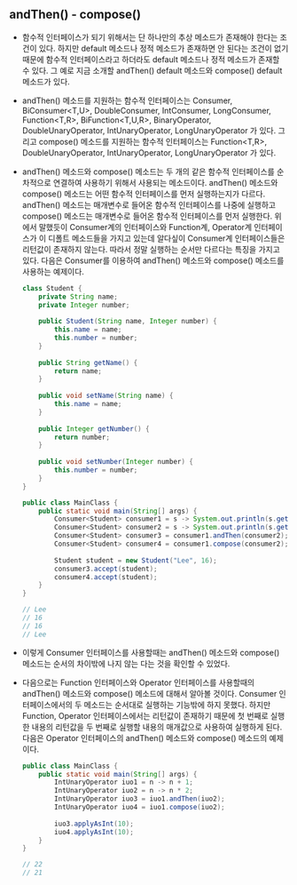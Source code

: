 ## andThen() - compose()

- 함수적 인터페이스가 되기 위해서는 단 하나만의 추상 메소드가 존재해야 한다는 조건이 있다.
  하지만 default 메소드나 정적 메소드가 존재하면 안 된다는 조건이 없기 때문에
  함수적 인터페이스라고 하더라도 default 메소드나 정적 메소드가 존재할 수 있다.
  그 예로 지금 소개할 andThen() default 메소드와 compose() default 메소드가 있다.

- andThen() 메소드를 지원하는 함수적 인터페이스는
  Consumer<T>, BiConsumer<T,U>, DoubleConsumer, IntConsumer, LongConsumer,
  Function<T,R>, BiFunction<T,U,R>, BinaryOperator<T>, DoubleUnaryOperator,
  IntUnaryOperator, LongUnaryOperator 가 있다.
  그리고 compose() 메소드를 지원하는 함수적 인터페이스는
  Function<T,R>, DoubleUnaryOperator, IntUnaryOperator, LongUnaryOperator 가 있다.

- andThen() 메소드와 compose() 메소드는 두 개의 같은 함수적 인터페이스를 순차적으로 연결하여
  사용하기 위해서 사용되는 메소드이다.
  andThen() 메소드와 compose() 메소드는 어떤 함수적 인터페이스를 먼저 실행하는지가 다르다.
  andThen() 메소드는 매개변수로 들어온 함수적 인터페이스를 나중에 실행하고
  compose() 메소드는 매개변수로 들어온 함수적 인터페이스를 먼저 실행한다.
  위에서 말했듯이 Consumer계의 인터페이스와 Function계, Operator계 인터페이스가
  이 디폴트 메소드들을 가지고 있는데 알다싶이 Consumer계 인터페이스들은
  리턴값이 존재하지 않는다.
  따라서 정말 실행하는 순서만 다르다는 특징을 가지고 있다.
  다음은 Consumer<T>를 이용하여 andThen() 메소드와 compose() 메소드를 사용하는 예제이다.

  ```java
  class Student {
      private String name;
      private Integer number;
      
      public Student(String name, Integer number) {
          this.name = name;
          this.number = number;
      }
      
      public String getName() {
          return name;
      }
      
      public void setName(String name) {
          this.name = name;
      }
      
      public Integer getNumber() {
          return number;
      }
      
      public void setNumber(Integer number) {
          this.number = number;
      }
  }
  
  public class MainClass {
      public static void main(String[] args) {
          Consumer<Student> consumer1 = s -> System.out.println(s.getName());
          Consumer<Student> consumer2 = s -> System.out.println(s.getNumber());
          Consumer<Student> consumer3 = consumer1.andThen(consumer2);
          Consumer<Student> consumer4 = consumer1.compose(consumer2);
          
          Student student = new Student("Lee", 16);
          consumer3.accept(student);
          consumer4.accept(student);
      }
  }
  
  // Lee
  // 16
  // 16
  // Lee
  ```

- 이렇게 Consumer 인터페이스를 사용할때는 andThen() 메소드와 compose() 메소드는
  순서의 차이밖에 나지 않는 다는 것을 확인할 수 있었다.

- 다음으로는 Function 인터페이스와 Operator 인터페이스를 사용할때의
  andThen() 메소드와 compose() 메소드에 대해서 알아볼 것이다.
  Consumer 인터페이스에서의 두 메소드는 순서대로 실행하는 기능밖에 하지 못했다.
  하지만 Function, Operator 인터페이스에서는 리턴값이 존재하기 때문에
  첫 번째로 실행한 내용의 리턴값을 두 번째로 실행할 내용의 매개값으로 사용하여 실행하게 된다.
  다음은 Operator 인터페이스의 andThen() 메소드와 compose() 메소드의 예제이다.

  ```java
  public class MainClass {
      public static void main(String[] args) {
          IntUnaryOperator iuo1 = n -> n + 1;
          IntUnaryOperator iuo2 = n -> n * 2;
          IntUnaryOperator iuo3 = iuo1.andThen(iuo2);
          IntUnaryOperator iuo4 = iuo1.compose(iuo2);
          
          iuo3.applyAsInt(10);
          iuo4.applyAsInt(10);
      }
  }
  
  // 22
  // 21
  ```

  